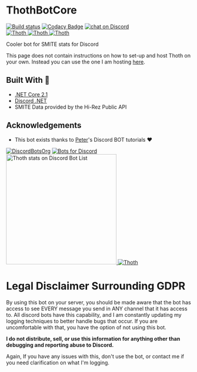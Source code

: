 # ThothBotCore
[![Build status](https://ci.appveyor.com/api/projects/status/rx5r7wrfvd3iv5x8?svg=true)](https://ci.appveyor.com/project/EasyThe/thothbotcore)
[![Codacy Badge](https://api.codacy.com/project/badge/Grade/42ec505e9dcc4d0fbe686e93bf9109bd)](https://www.codacy.com/app/EasyThe/ThothBotCore?utm_source=github.com&amp;utm_medium=referral&amp;utm_content=EasyThe/ThothBotCore&amp;utm_campaign=Badge_Grade)
<a href="https://discord.gg/hU6MTbQ">
  <img src="https://img.shields.io/discord/518408306415632384.svg?logo=discord" alt="chat on Discord">
</a>
<br>
<a href="https://discordbots.org/bot/454145330347376651" >
  <img src="https://discordbots.org/api/widget/status/454145330347376651.svg" alt="Thoth" />
</a>
<a href="https://discordbots.org/bot/454145330347376651" >
  <img src="https://discordbots.org/api/widget/servers/454145330347376651.svg" alt="Thoth" />
</a>
<a href="https://discordbots.org/bot/454145330347376651" >
  <img src="https://discordbots.org/api/widget/owner/454145330347376651.svg" alt="Thoth" />
</a>


Cooler bot for SMITE stats for Discord

This page does not contain instructions on how to set-up and host Thoth on your own. Instead you can use the one I am hosting [here](https://discordbots.org/bot/454145330347376651).

## Built With :green_heart:

* [.NET Core 2.1](https://docs.microsoft.com/en-us/dotnet/core/)
* [Discord .NET](https://github.com/RogueException/Discord.Net)
* SMITE Data provided by the Hi-Rez Public API

## Acknowledgements

* This bot exists thanks to [Peter](https://www.youtube.com/channel/UCmfZ6FWTHZjPrPP3dWQ1bHg)'s Discord BOT tutorials :heart:

[![DiscordBotsOrg](https://discordbots.org/api/widget/454145330347376651.svg?usernamecolor=FFFFFF&topcolor=000000)](https://discordbots.org/bot/454145330347376651)
[![Bots for Discord](https://botsfordiscord.com/api/bot/454145330347376651/widget?theme=dark)](https://botsfordiscord.com/bots/454145330347376651)
<a href="454145330347376651">
	<img 
		width="300" 
		src="https://discordbotlist.com/bots/454145330347376651/widget" 
		alt="Thoth stats on Discord Bot List">
</a>
[![Thoth](https://bots.ondiscord.xyz/bots/454145330347376651/embed?theme=dark&showGuilds=true)](https://bots.ondiscord.xyz/bots/454145330347376651)

# Legal Disclaimer Surrounding GDPR

By using this bot on your server, you should be made aware that the bot has access to see EVERY message you send in ANY channel that it has access to.  All discord bots have this capability, and I am constantly updating my logging techniques to better handle bugs that occur.  If you are uncomfortable with that, you have the option of not using this bot.

**I do not distribute, sell, or use this information for anything other than debugging and reporting abuse to Discord.**

Again, If you have any issues with this, don't use the bot, or contact me if you need clarification on what I'm logging.
